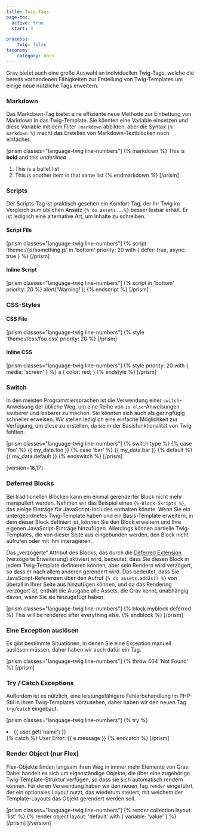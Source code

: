 ```yaml
---
title: Twig-Tags
page-toc:
  active: true
  start: 3

process:
    twig: false
taxonomy:
    category: docs
---
```


Grav bietet auch eine große Auswahl an individuellen Twig-Tags, welche die bereits vorhandenen Fähigkeiten zur Erstellung von Twig-Templates um einige neue nützliche Tags erweitern.

### Markdown

Das Markdown-Tag bietet eine effiziente neue Methode zur Einbettung von Markdown in das Twig-Template.  Sie könnten eine Variable einsetzen und diese Variable mit dem Filter `|markdown` abbilden, aber die Syntax `{% markdown %}` macht das Erstellen von Markdown-Textblöcken noch einfacher.

[prism classes="language-twig line-numbers"]
{% markdown %}
This is **bold** and this _underlined_

1. This is a bullet list
2. This is another item in that same list
{% endmarkdown %}
[/prism]

### Scripts

Der Scripts-Tag ist praktisch gesehen ein Komfort-Tag, der Ihr Twig im Vergleich zum üblichen Ansatz `{% do assets...%}` besser lesbar erhält.  Er ist lediglich eine alternative Art, um Inhalte zu schreiben.

#### Script File

[prism classes="language-twig line-numbers"]
{% script 'theme://js/something.js' in 'bottom' priority: 20 with { defer: true, async: true } %}
[/prism]

#### Inline Script

[prism classes="language-twig line-numbers"]
{% script in 'bottom' priority: 20 %}
    alert('Warning!');
{% endscript %}
[/prism]

### CSS-Styles

#### CSS File

[prism classes="language-twig line-numbers"]
{% style 'theme://css/foo.css' priority: 20 %}
[/prism]

#### Inline CSS

[prism classes="language-twig line-numbers"]
{% style priority: 20 with { media: 'screen' } %}
    a { color: red; }
{% endstyle %}
[/prism]

### Switch

In den meisten Programmiersprachen ist die Verwendung einer `switch`-Anweisung der übliche Weg, um eine Reihe von `is else`-Anweisungen sauberer und lesbarer zu machen.  Sie könnten sich auch als geringfügig schneller erweisen.  Wir stellen lediglich eine einfache Möglichkeit zur Verfügung, um diese zu erstellen, da sie in der Basisfunktionalität von Twig fehlten.

[prism classes="language-twig line-numbers"]
{% switch type %}
  {% case 'foo' %}
     {{ my_data.foo }}
  {% case 'bar' %}
     {{ my_data.bar }}
  {% default %}
     {{ my_data.default }}
{% endswitch %}
[/prism]

[version=16,17]
### Deferred Blocks

Bei traditionellen Blöcken kann ein einmal gerenderter Block nicht mehr manipuliert werden.  Nehmen wir das Beispiel eines `{%-Block-Skripts %}`, das einige Einträge für JavaScript-Includes enthalten könnte.  Wenn Sie ein untergeordnetes Twig-Template haben und ein Basis-Template erweitern, in dem dieser Block definiert ist, können Sie den Block erweitern und Ihre eigenen JavaScript-Einträge hinzufügen.  Allerdings können partielle Twig-Templates, die von dieser Seite aus eingebunden werden, den Block nicht aufrufen oder mit ihm interagieren.

Das „verzögerte“ Attribut des Blocks, das durch die [Deferred Extension](https://github.com/rybakit/twig-deferred-extension) (verzögerte Erweiterung) aktiviert wird, bedeutet, dass Sie diesen Block in jedem Twig-Template definieren können, aber sein Rendern wird verzögert, so dass er nach allem anderen gerendert wird. Das bedeutet, dass Sie JavaScript-Referenzen über den Aufruf `{% do assets.addJs() %}` von überall in Ihrer Seite aus hinzufügen können, und da das Rendering verzögert ist, enthält die Ausgabe alle Assets, die Grav kennt, unabhängig davon, wann Sie sie hinzugefügt haben.

[prism classes="language-twig line-numbers"]
{% block myblock deferred %}
    This will be rendered after everything else.
{% endblock %}
[/prism]

### Eine Exception auslösen

Es gibt bestimmte Situationen, in denen Sie eine Exception manuell auslösen müssen, daher haben wir auch dafür ein Tag.

[prism classes="language-twig line-numbers"]
{% throw 404 'Not Found' %}
[/prism]

### Try / Catch Exceptions

Außerdem ist es nützlich, eine leistungsfähigere Fehlerbehandlung im PHP-Stil in Ihren Twig-Templates vorzusehen, daher haben wir den neuen Tag `try/catch` eingebaut.

[prism classes="language-twig line-numbers"]
{% try %}
   <li>{{ user.get('name') }}</li>
{% catch %}
   User Error: {{ e.message }}
{% endcatch %}
[/prism]

### Render Object (nur Flex)

Flex-Objekte finden langsam ihren Weg in immer mehr Elemente von Grav.  Dabei handelt es sich um eigenständige Objekte, die über eine zugehörige Twig-Template-Struktur verfügen, so dass sie sich automatisch rendern können.  Für deren Verwendung haben wir den neuen Tag `render` eingeführt, der ein optionales Layout nutzt, das wiederum steuert, mit welchem der Template-Layouts das Objekt gerendert werden soll.

[prism classes="language-twig line-numbers"]
{% render collection layout: 'list' %}
{% render object layout: 'default' with { variable: 'value' } %}
[/prism]
[/version]
